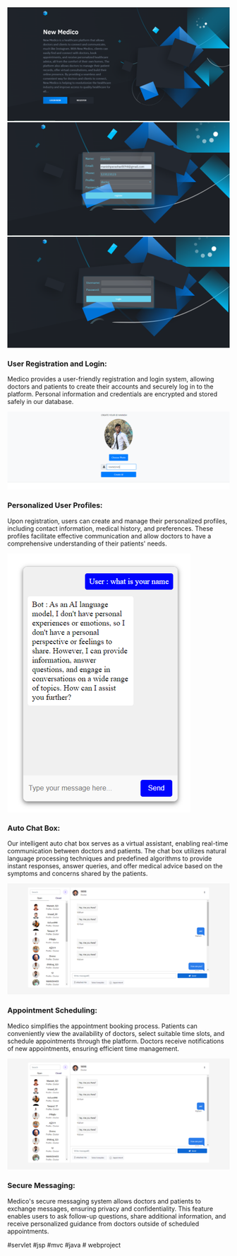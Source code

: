 <!DOCTYPE html>
<html>
<head>
  
  <link rel="stylesheet" href="styles.css">
</head>
<body>
  <div class="logo-container">
    <img src="Welcomepage.png" alt="welcome">
  </div>

  <div class="feature-container">
    <div class="image-container">
      <img src="Registerpage (1).PNG" alt="User Registration">
    </div>
   <div class="feature-container">
    <div class="image-container">
      <img src="Login.PNG" alt="login">
    </div>
    <div class="summary">
      <h3>User Registration and Login:</h3>
      <p>Medico provides a user-friendly registration and login system, allowing doctors and patients to create their accounts and securely log in to the platform. Personal information and credentials are encrypted and stored safely in our database.</p>
    </div>
  </div>

  <div class="feature-container">
    <div class="image-container">
      <img src="createprofilepage.PNG" alt="Personalized User Profiles">
    </div>
    <div class="summary">
      <h3>Personalized User Profiles:</h3>
      <p>Upon registration, users can create and manage their personalized profiles, including contact information, medical history, and preferences. These profiles facilitate effective communication and allow doctors to have a comprehensive understanding of their patients' needs.</p>
    </div>
  </div>

  <div class="feature-container">
    <div class="image-container">
      <img src="chat boat for clinte.PNG" alt="Auto Chat Box">
    </div>
    <div class="summary">
      <h3>Auto Chat Box:</h3>
      <p>Our intelligent auto chat box serves as a virtual assistant, enabling real-time communication between doctors and patients. The chat box utilizes natural language processing techniques and predefined algorithms to provide instant responses, answer queries, and offer medical advice based on the symptoms and concerns shared by the patients.</p>
    </div>
  </div>

  <div class="feature-container">
    <div class="image-container">
      <img src="chatewithuser.PNG" alt="Appointment Scheduling">
    </div>
    <div class="summary">
      <h3>Appointment Scheduling:</h3>
      <p>Medico simplifies the appointment booking process. Patients can conveniently view the availability of doctors, select suitable time slots, and schedule appointments through the platform. Doctors receive notifications of new appointments, ensuring efficient time management.</p>
    </div>
  </div>

  <div class="feature-container">
    <div class="image-container">
      <img src="chatewithuser.PNG" alt="Secure Messaging">
    </div>
    <div class="summary">
      <h3>Secure Messaging:</h3>
      <p>Medico's secure messaging system allows doctors and patients to exchange messages, ensuring privacy and confidentiality. This feature enables users to ask follow-up questions, share additional information, and receive personalized guidance from doctors outside of scheduled appointments.</p>
    </div>
  </div>

  <!-- Add other features and summaries as needed -->

</body>
</html>
#servlet #jsp #mvc #java # webproject 
